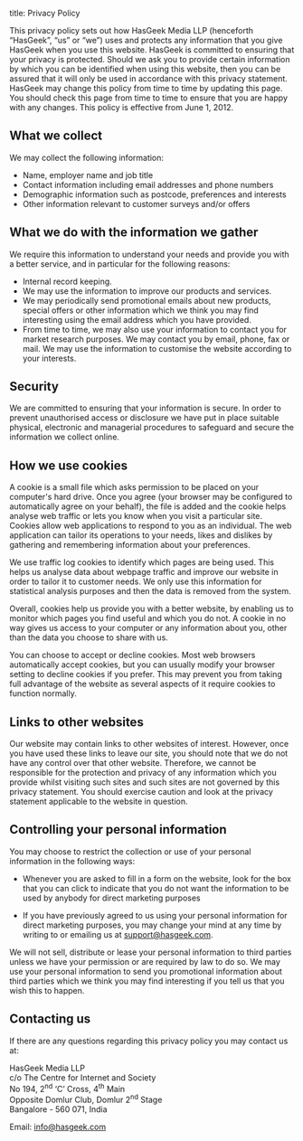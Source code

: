title: Privacy Policy

This privacy policy sets out how HasGeek Media LLP (henceforth “HasGeek”, “us” or “we”) uses and protects any information that you give HasGeek when you use this website. HasGeek is committed to ensuring that your privacy is protected. Should we ask you to provide certain information by which you can be identified when using this website, then you can be assured that it will only be used in accordance with this privacy statement. HasGeek may change this policy from time to time by updating this page. You should check this page from time to time to ensure that you are happy with any changes. This policy is effective from June 1, 2012.

## What we collect

We may collect the following information:

* Name, employer name and job title
* Contact information including email addresses and phone numbers
* Demographic information such as postcode, preferences and interests
* Other information relevant to customer surveys and/or offers

## What we do with the information we gather

We require this information to understand your needs and provide you with a better service, and in particular for the following reasons:

* Internal record keeping.
* We may use the information to improve our products and services.
* We may periodically send promotional emails about new products, special offers or other information which we think you may find interesting using the email address which you have provided.
* From time to time, we may also use your information to contact you for market research purposes. We may contact you by email, phone, fax or mail. We may use the information to customise the website according to your interests.

## Security

We are committed to ensuring that your information is secure. In order to prevent unauthorised access or disclosure we have put in place suitable physical, electronic and managerial procedures to safeguard and secure the information we collect online.

## How we use cookies

A cookie is a small file which asks permission to be placed on your computer's hard drive. Once you agree (your browser may be configured to automatically agree on your behalf), the file is added and the cookie helps analyse web traffic or lets you know when you visit a particular site. Cookies allow web applications to respond to you as an individual. The web application can tailor its operations to your needs, likes and dislikes by gathering and remembering information about your preferences.

We use traffic log cookies to identify which pages are being used. This helps us analyse data about webpage traffic and improve our website in order to tailor it to customer needs. We only use this information for statistical analysis purposes and then the data is removed from the system.

Overall, cookies help us provide you with a better website, by enabling us to monitor which pages you find useful and which you do not. A cookie in no way gives us access to your computer or any information about you, other than the data you choose to share with us.

You can choose to accept or decline cookies. Most web browsers automatically accept cookies, but you can usually modify your browser setting to decline cookies if you prefer. This may prevent you from taking full advantage of the website as several aspects of it require cookies to function normally.

## Links to other websites

Our website may contain links to other websites of interest. However, once you have used these links to leave our site, you should note that we do not have any control over that other website. Therefore, we cannot be responsible for the protection and privacy of any information which you provide whilst visiting such sites and such sites are not governed by this privacy statement. You should exercise caution and look at the privacy statement applicable to the website in question.

## Controlling your personal information

You may choose to restrict the collection or use of your personal information in the following ways:

* Whenever you are asked to fill in a form on the website, look for the box that you can click to indicate that you do not want the information to be used by anybody for direct marketing purposes

* If you have previously agreed to us using your personal information for direct marketing purposes, you may change your mind at any time by writing to or emailing us at <support@hasgeek.com>.

We will not sell, distribute or lease your personal information to third parties unless we have your permission or are required by law to do so. We may use your personal information to send you promotional information about third parties which we think you may find interesting if you tell us that you wish this to happen.

## Contacting us

If there are any questions regarding this privacy policy you may contact us at:

HasGeek Media LLP  
c/o The Centre for Internet and Society  
No 194, 2<sup>nd</sup> ‘C’ Cross, 4<sup>th</sup> Main  
Opposite Domlur Club, Domlur 2<sup>nd</sup> Stage  
Bangalore - 560 071, India

Email: <info@hasgeek.com>
